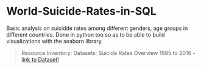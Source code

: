 # World-Suicide-Rates-in-SQL

Basic analysis on suicidde rates among different genders, age groups in different countries. Done in python too 
so as to be able to build visualizations with the seaborn library.

> Resource Inventory: Datasets: Suicide Rates Overview 1985 to 2016 - [link to Dataset!](https://www.kaggle.com/russellyates88/suicide-rates-overview-1985-to-2016/download)
